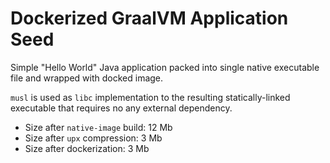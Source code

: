 # Dockerized GraalVM Application Seed

Simple "Hello World" Java application packed into single
native executable file and wrapped with docked image.

`musl` is used as `libc` implementation to the resulting
statically-linked executable that requires no any external
dependency.

* Size after `native-image` build: 12 Mb
* Size after `upx` compression: 3 Mb
* Size after dockerization: 3 Mb